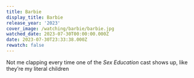 ```yaml
---
title: Barbie
display_title: Barbie
release_year: '2023'
cover_image: /watching/barbie/barbie.jpg
watched_date: 2023-07-30T00:00:00.000Z
date: 2023-07-30T23:33:38.000Z
rewatch: false
---
```

Not me clapping every time one of the _Sex Education_ cast shows up, like they’re my literal children
